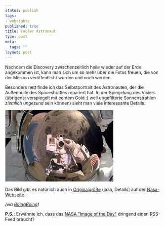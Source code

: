 ```yaml
--- 
status: publish
tags: 
- websights
published: true
title: Cooler Astronaut
type: post
meta: 
  tags: ""
layout: post
---
```

Nachdem die Discovery zwischenzeitlich heile wieder auf der Erde angekommen ist, kann man sich um so mehr über die Fotos freuen, die von der Mission veröffentlicht wurden und noch werden.

Besonders nett finde ich das Selbstportrait des Astronauten, der die Außenhülle des Spaceshuttles repariert hat. In der Spiegelung des Visiers (übrigens: verspiegelt mit echtem Gold :) weil ungefilterte Sonnenstrahlen <em>ziemlich ungesund</em> sein können) sieht man viele interessante Details.

<img src='/media/wp/050819astronaut.jpg' alt='Astronaut Selbstportrait' class="centered" />

Das Bild gibt es natürlich auch in <a href="http://www.nasa.gov/images/content/124415main_image_feature_380a_ys_full.jpg">Originalgröße</a> (jaaa, Details) auf der <a href="http://www.nasa.gov/multimedia/imagegallery/image_feature_380.html">Nasa-Webseite</a>.

<em>(via <a href="http://www.boingboing.net/2005/08/05/selfportrait_with_pl.html">BoingBoing</a>)</em>

<strong>P.S.:</strong> Erwähnte ich, dass das <a href="http://www.nasa.gov/multimedia/imagegallery/index.html">NASA "Image of the Day"</a> dringend einen RSS-Feed braucht?
